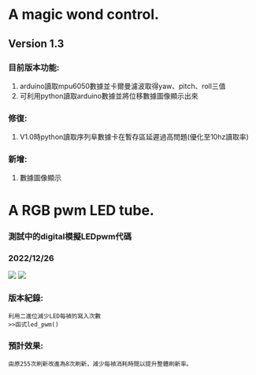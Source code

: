 # A magic wond control.
## **Version 1.3**
### 目前版本功能:
1. arduino讀取mpu6050數據並卡爾曼濾波取得yaw、pitch、roll三值
2. 可利用python讀取arduino數據並將位移數據圖像顯示出來
### 修復: 
1. V1.0時python讀取序列阜數據卡在暫存區延遲過高問題(優化至10hz讀取率)
### 新增:
1. 數據圖像顯示
# A RGB pwm LED tube.
### **測試中的digital模擬LEDpwm代碼**
### 2022/12/26
[![](https://img.shields.io/badge/CubeDrive0.1.pt.01.ino-Debug-green)](https://github.com/samjocker/Magic_wondXLED_tube/blob/main/RGBLED-Cube%208%C2%B3/CubeDrive0.1.pt.1.ino)
[![](https://img.shields.io/badge/CubeDrive0.1.pt.01.ino-Debug-red)](https://github.com/samjocker/Magic_wondXLED_tube/blob/main/RGBLED-Cube%208%C2%B3/CubeDrive0.1.pt.1.ino)

### 版本紀錄:
    利用二進位減少LED每禎的寫入次數
    >>函式led_pwm()
### 預計效果:
    由原255次刷新改進為8次刷新，減少每禎消耗時間以提升整體刷新率。
